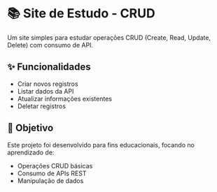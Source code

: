 # 📚 Site de Estudo - CRUD

Um site simples para estudar operações CRUD (Create, Read, Update, Delete) com consumo de API.

## ✨ Funcionalidades

- Criar novos registros
- Listar dados da API
- Atualizar informações existentes
- Deletar registros

## 🎯 Objetivo

Este projeto foi desenvolvido para fins educacionais, focando no aprendizado de:
- Operações CRUD básicas
- Consumo de APIs REST
- Manipulação de dados
